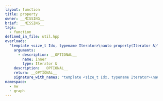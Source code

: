 ```yaml
---
layout: function
title: property
owner: __MISSING__
brief: __MISSING__
tags:
  - function
defined_in_file: util.hpp
overloads:
  "template <size_t Idx, typename Iterator>\nauto property(Iterator &)":
    arguments:
      - description: __OPTIONAL__
        name: inner
        type: Iterator &
    description: __OPTIONAL__
    return: __OPTIONAL__
    signature_with_names: "template <size_t Idx, typename Iterator>\nauto property(Iterator & inner)"
namespace:
  - nw
  - graph
---
```

